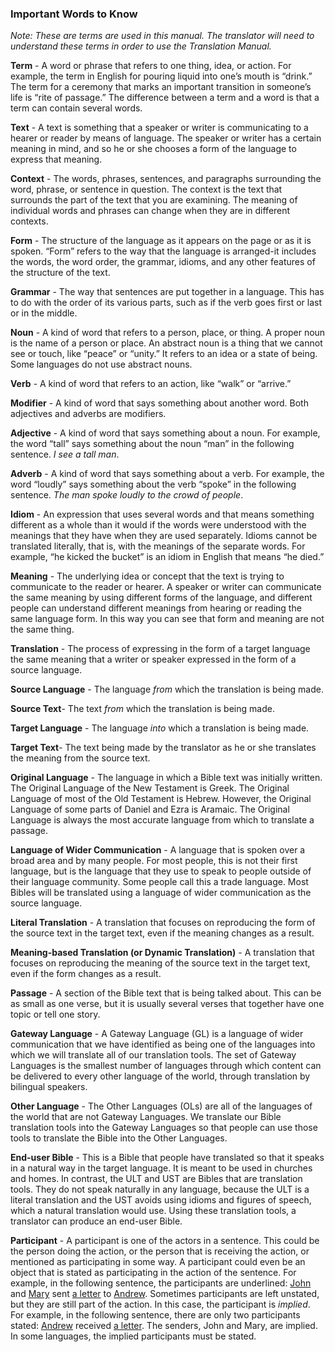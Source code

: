 
### Important Words to Know

*Note: These are terms are used in this manual. The translator will need to understand these terms in order to use the Translation Manual.*

**Term** - A word or phrase that refers to one thing, idea, or action. For example, the term in English for pouring liquid into one’s mouth is “drink.” The term for a ceremony that marks an important transition in someone’s life is “rite of passage.” The difference between a term and a word is that a term can contain several words.

**Text** - A text is something that a speaker or writer is communicating to a hearer or reader by means of language. The speaker or writer has a certain meaning in mind, and so he or she chooses a form of the language to express that meaning.

**Context** - The words, phrases, sentences, and paragraphs surrounding the word, phrase, or sentence in question. The context is the text that surrounds the part of the text that you are examining. The meaning of individual words and phrases can change when they are in different contexts.

**Form** - The structure of the language as it appears on the page or as it is spoken. “Form” refers to the way that the language is arranged-it includes the words, the word order, the grammar, idioms, and any other features of the structure of the text.

**Grammar** - The way that sentences are put together in a language. This has to do with the order of its various parts, such as if the verb goes first or last or in the middle.

**Noun** - A kind of word that refers to a person, place, or thing. A proper noun is the name of a person or place. An abstract noun is a thing that we cannot see or touch, like “peace” or “unity.” It refers to an idea or a state of being. Some languages do not use abstract nouns.

**Verb** - A kind of word that refers to an action, like “walk” or “arrive.”

**Modifier** - A kind of word that says something about another word. Both adjectives and adverbs are modifiers.

**Adjective** - A kind of word that says something about a noun. For example, the word “tall” says something about the noun “man” in the following sentence. *I see a tall man*.

**Adverb** - A kind of word that says something about a verb. For example, the word “loudly” says something about the verb “spoke” in the following sentence. *The man spoke loudly to the crowd of people*.

**Idiom** - An expression that uses several words and that means something different as a whole than it would if the words were understood with the meanings that they have when they are used separately. Idioms cannot be translated literally, that is, with the meanings of the separate words. For example, “he kicked the bucket” is an idiom in English that means “he died.”

**Meaning** - The underlying idea or concept that the text is trying to communicate to the reader or hearer. A speaker or writer can communicate the same meaning by using different forms of the language, and different people can understand different meanings from hearing or reading the same language form. In this way you can see that form and meaning are not the same thing.

**Translation** - The process of expressing in the form of a target language the same meaning that a writer or speaker expressed in the form of a source language.

**Source Language** - The language *from* which the translation is being made.

**Source Text**- The text *from* which the translation is being made.

**Target Language** - The language *into* which a translation is being made.

**Target Text**- The text being made by the translator as he or she translates the meaning from the source text.

**Original Language** - The language in which a Bible text was initially written. The Original Language of the New Testament is Greek. The Original Language of most of the Old Testament is Hebrew. However, the Original Language of some parts of Daniel and Ezra is Aramaic. The Original Language is always the most accurate language from which to translate a passage.

**Language of Wider Communication** - A language that is spoken over a broad area and by many people. For most people, this is not their first language, but is the language that they use to speak to people outside of their language community. Some people call this a trade language. Most Bibles will be translated using a language of wider communication as the source language.

**Literal Translation** - A translation that focuses on reproducing the form of the source text in the target text, even if the meaning changes as a result.

**Meaning-based Translation (or Dynamic Translation)** - A translation that focuses on reproducing the meaning of the source text in the target text, even if the form changes as a result.

**Passage** - A section of the Bible text that is being talked about. This can be as small as one verse, but it is usually several verses that together have one topic or tell one story.

**Gateway Language** - A Gateway Language (GL) is a language of wider communication that we have identified as being one of the languages into which we will translate all of our translation tools. The set of Gateway Languages is the smallest number of languages through which content can be delivered to every other language of the world, through translation by bilingual speakers.

**Other Language** - The Other Languages (OLs) are all of the languages of the world that are not Gateway Languages. We translate our Bible translation tools into the Gateway Languages so that people can use those tools to translate the Bible into the Other Languages.

**End-user Bible** - This is a Bible that people have translated so that it speaks in a natural way in the target language. It is meant to be used in churches and homes. In contrast, the ULT and UST are Bibles that are translation tools. They do not speak naturally in any language, because the ULT is a literal translation and the UST avoids using idioms and figures of speech, which a natural translation would use. Using these translation tools, a translator can produce an end-user Bible.

**Participant** - A participant is one of the actors in a sentence. This could be the person doing the action, or the person that is receiving the action, or mentioned as participating in some way. A participant could even be an object that is stated as participating in the action of the sentence. For example, in the following sentence, the participants are underlined: <u>John</u> and <u>Mary</u> sent <u>a letter</u> to <u>Andrew</u>. Sometimes participants are left unstated, but they are still part of the action. In this case, the participant is *implied*. For example, in the following sentence, there are only two participants stated: <u>Andrew</u> received <u>a letter</u>. The senders, John and Mary, are implied. In some languages, the implied participants must be stated.

